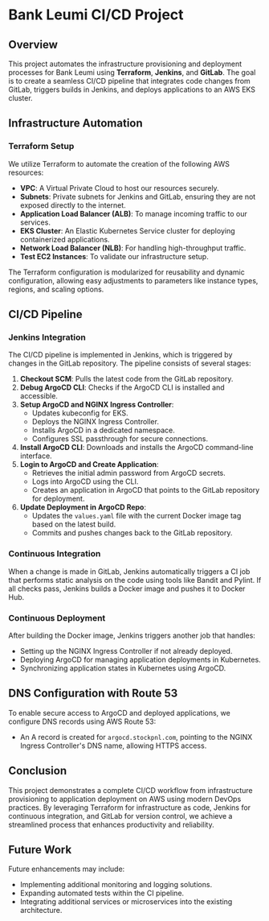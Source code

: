 # Bank Leumi CI/CD Project

## Overview

This project automates the infrastructure provisioning and deployment processes for Bank Leumi using **Terraform**, **Jenkins**, and **GitLab**. The goal is to create a seamless CI/CD pipeline that integrates code changes from GitLab, triggers builds in Jenkins, and deploys applications to an AWS EKS cluster.

## Infrastructure Automation

### Terraform Setup

We utilize Terraform to automate the creation of the following AWS resources:

- **VPC**: A Virtual Private Cloud to host our resources securely.
- **Subnets**: Private subnets for Jenkins and GitLab, ensuring they are not exposed directly to the internet.
- **Application Load Balancer (ALB)**: To manage incoming traffic to our services.
- **EKS Cluster**: An Elastic Kubernetes Service cluster for deploying containerized applications.
- **Network Load Balancer (NLB)**: For handling high-throughput traffic.
- **Test EC2 Instances**: To validate our infrastructure setup.

The Terraform configuration is modularized for reusability and dynamic configuration, allowing easy adjustments to parameters like instance types, regions, and scaling options.

## CI/CD Pipeline

### Jenkins Integration

The CI/CD pipeline is implemented in Jenkins, which is triggered by changes in the GitLab repository. The pipeline consists of several stages:

1. **Checkout SCM**: Pulls the latest code from the GitLab repository.
2. **Debug ArgoCD CLI**: Checks if the ArgoCD CLI is installed and accessible.
3. **Setup ArgoCD and NGINX Ingress Controller**:
   - Updates kubeconfig for EKS.
   - Deploys the NGINX Ingress Controller.
   - Installs ArgoCD in a dedicated namespace.
   - Configures SSL passthrough for secure connections.
4. **Install ArgoCD CLI**: Downloads and installs the ArgoCD command-line interface.
5. **Login to ArgoCD and Create Application**:
   - Retrieves the initial admin password from ArgoCD secrets.
   - Logs into ArgoCD using the CLI.
   - Creates an application in ArgoCD that points to the GitLab repository for deployment.
6. **Update Deployment in ArgoCD Repo**:
   - Updates the `values.yaml` file with the current Docker image tag based on the latest build.
   - Commits and pushes changes back to the GitLab repository.

### Continuous Integration

When a change is made in GitLab, Jenkins automatically triggers a CI job that performs static analysis on the code using tools like Bandit and Pylint. If all checks pass, Jenkins builds a Docker image and pushes it to Docker Hub.

### Continuous Deployment

After building the Docker image, Jenkins triggers another job that handles:

- Setting up the NGINX Ingress Controller if not already deployed.
- Deploying ArgoCD for managing application deployments in Kubernetes.
- Synchronizing application states in Kubernetes using ArgoCD.

## DNS Configuration with Route 53

To enable secure access to ArgoCD and deployed applications, we configure DNS records using AWS Route 53:

- An A record is created for `argocd.stockpnl.com`, pointing to the NGINX Ingress Controller's DNS name, allowing HTTPS access.

## Conclusion

This project demonstrates a complete CI/CD workflow from infrastructure provisioning to application deployment on AWS using modern DevOps practices. By leveraging Terraform for infrastructure as code, Jenkins for continuous integration, and GitLab for version control, we achieve a streamlined process that enhances productivity and reliability.

## Future Work

Future enhancements may include:

- Implementing additional monitoring and logging solutions.
- Expanding automated tests within the CI pipeline.
- Integrating additional services or microservices into the existing architecture.


